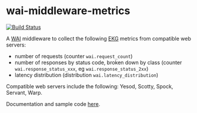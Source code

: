 # wai-middleware-metrics

[![Build Status](https://travis-ci.org/Helkafen/wai-middleware-metrics.svg?branch=master)](https://travis-ci.org/Helkafen/wai-middleware-metrics)

A [WAI](https://hackage.haskell.org/package/wai) middleware to collect the following [EKG](https://ocharles.org.uk/blog/posts/2012-12-11-24-day-of-hackage-ekg.html) metrics from compatible web servers:
- number of requests (counter `wai.request_count`)
- number of responses by status code, broken down by class (counter `wai.response_status_xxx`, eg `wai.response_status_2xx`)
- latency distribution (distribution `wai.latency_distribution`)

Compatible web servers include the following: Yesod, Scotty, Spock, Servant, Warp.

Documentation and sample code [here](https://hackage.haskell.org/package/wai-middleware-metrics).
